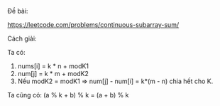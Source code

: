 Đề bài:

https://leetcode.com/problems/continuous-subarray-sum/

Cách giải: 

Ta có:
1. nums[i] = k * n + modK1
2. num[j] = k * m + modK2
3. Nếu modK2 = modK1  => num[j] - num[i] = k*(m - n) chia hết cho K.

Ta cũng có:
(a % k + b) % k = (a + b) % k 